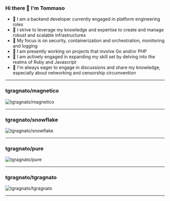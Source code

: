 ### Hi there 👋 I'm Tommaso 

- 🔧 I am a backend developer currently engaged in platform engineering roles
- 💼 I strive to leverage my knowledge and expertise to create and manage robust and scalable infrastructures
- 🚀 My focus is on security, containerization and orchestration, monitoring and logging
- 🔭 I am presently working on projects that involve Go and/or PHP
- 🌱 I am actively engaged in expanding my skill set by delving into the realms of Ruby and Javascript
- 💬 I'm always eager to engage in discussions and share my knowledge, especially about networking and censorship circumvention

---

### tgragnato/magnetico

![tgragnato/magnetico](https://repobeats.axiom.co/api/embed/f307ebafd21bf86dc4a9b24224e216d915eae9e0.svg "tgragnato/magnetico")

---

### tgragnato/snowflake

![tgragnato/snowflake](https://repobeats.axiom.co/api/embed/9a796a95e7f950bc0d48ecdfb2adb48e923e785c.svg "tgragnato/snowflake")

---

### tgragnato/pure

![tgragnato/pure](https://repobeats.axiom.co/api/embed/cd356779cf30f7d31f73621d6f3b6df37e7dac39.svg "tgragnato/pure")

---

### tgragnato/tgragnato

![tgragnato/tgragnato](https://repobeats.axiom.co/api/embed/3a51079ec532f22463f98430bb183c4717a6f107.svg "tgragnato/tgragnato")

---
